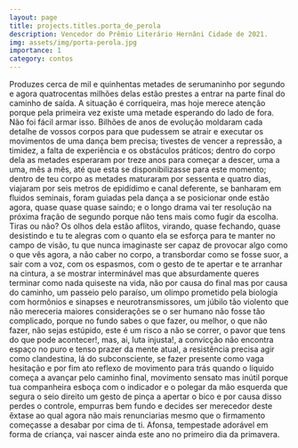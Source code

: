 ```yaml
---
layout: page
title: projects.titles.porta_de_perola
description: Vencedor do Prêmio Literário Hernâni Cidade de 2021.
img: assets/img/porta-perola.jpg
importance: 1
category: contos
---
```


Produzes cerca de mil e quinhentas metades de serumaninho por segundo e agora quatrocentas milhões delas estão prestes a entrar na parte final do caminho de saída. A situação é corriqueira, mas hoje merece atenção porque pela primeira vez existe uma metade esperando do lado de fora. Não foi fácil armar isso. Bilhões de anos de evolução moldaram cada detalhe de vossos corpos para que pudessem se atrair e executar os movimentos de uma dança bem precisa; tivestes de vencer a repressão, a timidez, a falta de experiência e os obstáculos práticos; dentro do corpo dela as metades esperaram por treze anos para começar a descer, uma a uma, mês a mês, até que esta se disponibilizasse para este momento; dentro de teu corpo as metades maturaram por sessenta e quatro dias, viajaram por seis metros de epidídimo e canal deferente, se banharam em fluidos seminais, foram guiadas pela dança a se posicionar onde estão agora, quase quase quase saindo; e o longo drama vai ter resolução na próxima fração de segundo porque não tens mais como fugir da escolha. Tiras ou não? Os olhos dela estão aflitos, virando, quase fechando, quase desistindo e tu te alegras com o quanto ela se esforça para te manter no campo de visão, tu que nunca imaginaste ser capaz de provocar algo como o que vês agora, a não caber no corpo, a transbordar como se fosse suor, a sair com a voz, com os espasmos, com o gesto de te apertar e te arranhar na cintura, a se mostrar interminável mas que absurdamente queres terminar como nada quiseste na vida, não por causa do final mas por causa do caminho, um passeio pelo paraíso, um olimpo prometido pela biologia com hormônios e sinapses e neurotransmissores, um júbilo tão violento que não mereceria maiores considerações se o ser humano não fosse tão complicado, porque no fundo sabes o que fazer, ou melhor, o que não fazer, não sejas estúpido, este é um risco a não se correr, o pavor que tens do que pode acontecer!, mas, ai, luta injusta!, a convicção não encontra espaço no puro e tenso prazer da mente atual, a resistência precisa agir como clandestina, lá do subconsciente, se fazer presente como vaga hesitação e por fim ato reflexo de movimento para trás quando o líquido começa a avançar pelo caminho final, movimento sensato mas inútil porque tua companheira esboça com o indicador e o polegar da mão esquerda que segura o seio direito um gesto de pinça a apertar o bico e por causa disso perdes o controle, empurras bem fundo e decides ser merecedor deste êxtase ao qual agora não mais renunciarias mesmo que o firmamento começasse a desabar por cima de ti. Afonsa, tempestade adorável em forma de criança, vai nascer ainda este ano no primeiro dia da primavera.